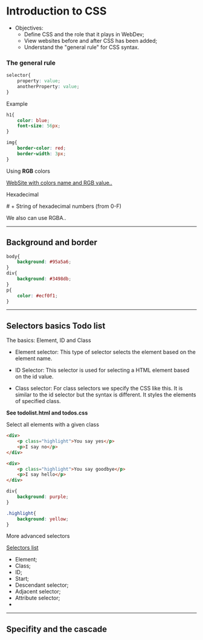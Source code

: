 # Introduction to CSS

- Objectives:
    - Define CSS and the role that it plays in WebDev;
    - View websites before and after CSS has been added;
    - Understand the "general rule" for CSS syntax.

### The general rule
```css
selector{
    property: value;
    anotherProperty: value;
}
```
Example

```css
h1{
    color: blue;
    font-size: 56px;
}

img{
    border-color: red;
    border-width: 3px;
}
```

Using **RGB** colors

[WebSite with colors name and RGB value..](http://colours.neilorangepeel.com)

Hexadecimal

\# + String of hexadecimal numbers (from 0-F)

We also can use RGBA..

---

## Background and border


```css
body{
    background: #95a5a6;
}
div{
    background: #3498db;
}
p{
    color: #ecf0f1;
}
```


---
## Selectors basics Todo list
The basics: Element, ID and Class
- Element selector: This type of selector selects the element based on the element name.

- ID Selector: This selector is used for selecting a HTML element based on the id value.

- Class selector: For class selectors we specify the CSS like this. It is similar to the id selector but the syntax is different. It styles the elements of specified class.


**See todolist.html and todos.css**

Select all elements with a given class

```html
<div>
    <p class="highlight">You say yes</p>
    <p>I say no</p>
</div>

<div>
    <p class="highlight">You say goodbye</p>
    <p>I say hello</p>
</div>
```

```css
div{
    background: purple;
}

.highlight{
    background: yellow;
}
``` 


More advanced selectors

[Selectors list](https://code.tutsplus.com/tutorials/the-30-css-selectors-you-must-memorize--net-16048)

- Element;
- Class;
- ID;
- Start;
- Descendant selector;
- Adjacent selector;
- Attribute selector;
- 

---


## Specifity and the cascade
